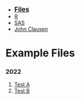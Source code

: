 <HTML>
<HEAD>
<LINK REL=stylesheet HREF="Filesstyle.css" TYPE="text/css">
<TITLE>Examples</TITLE>
</HEAD>

<BODY>
<div id="menu">
<ul>
<li><a href="Files.html"><strong style="font-size: 125%;">Files</strong></a></li>
<li><a href="R.html">R</a></li>
<li><a href="SAS.html">SAS</a></li>
<li><a href="http://jclausen111.github.io">John Clausen</a></li>
</ul>
</div>


<H1>Example Files </H1>
<H3>2022</H3>


<OL>

<LI><A HREF="01test.txt">
Test A</A>

<LI><A HREF="02test.txt">
Test B</A>


 

</OL>

</BODY>
</HTML>

